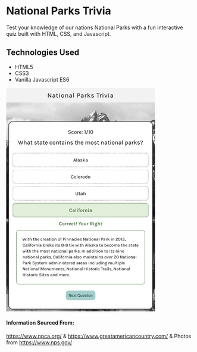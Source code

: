 # National Parks Trivia

Test your knowledge of our nations National Parks with a fun interactive quiz built with HTML, CSS, and Javascript.

## Technologies Used
- HTML5
- CSS3
- Vanilla Javascript ES6

<img src="/images/Screenshot of Game.png" width="400px" height="600px">

#### Information Sourced From:
https://www.npca.org/ & https://www.greatamericancountry.com/ & Photos from https://www.nps.gov/


